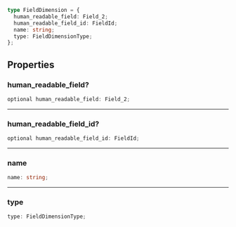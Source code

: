 ```ts
type FieldDimension = {
  human_readable_field: Field_2;
  human_readable_field_id: FieldId;
  name: string;
  type: FieldDimensionType;
};
```

## Properties

### human\_readable\_field?

```ts
optional human_readable_field: Field_2;
```

***

### human\_readable\_field\_id?

```ts
optional human_readable_field_id: FieldId;
```

***

### name

```ts
name: string;
```

***

### type

```ts
type: FieldDimensionType;
```
